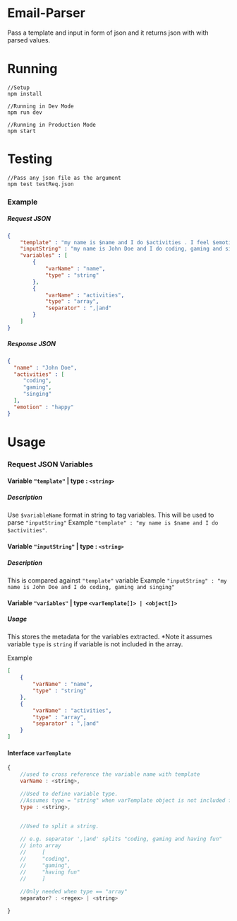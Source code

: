 # Email-Parser
Pass a template and input in form of json and it returns json with with parsed values.

# Running

```
//Setup
npm install

//Running in Dev Mode
npm run dev

//Running in Production Mode
npm start
```

# Testing
```
//Pass any json file as the argument
npm test testReq.json
```

### Example 

##### Request JSON
```json
{
    "template" : "my name is $name and I do $activities . I feel $emotion",
    "inputString" : "my name is John Doe and I do coding, gaming and singing. I feel happy .",
    "variables" : [
        {
            "varName" : "name",
            "type" : "string"
        },
        {
            "varName" : "activities",
            "type" : "array",
            "separator" : ",|and"
        }
    ]
}
```

##### Response JSON
```json
{
  "name" : "John Doe",
  "activities" : [
     "coding",
     "gaming",
     "singing"
  ],
  "emotion" : "happy"
}
```
# Usage
 
### Request JSON Variables

#### Variable `"template"` | type : `<string>`
##### Description
Use `$variableName` format in string to tag variables. This will be used to parse `"inputString"`
Example `"template" : "my name is $name and I do $activities"`.

#### Variable `"inputString"` | type : `<string>`
##### Description 
This is compared against `"template"` variable
Example `"inputString" : "my name is John Doe and I do coding, gaming and singing"`

#### Variable `"variables"` | type `<varTemplate[]> | <object[]>`
##### Usage
This stores the metadata for the variables extracted.
*Note it assumes variable `type` is `string` if variable is not included in the array.

Example 
```json
[
    {
        "varName" : "name",
        "type" : "string"
    },
    {
        "varName" : "activities",
        "type" : "array",
        "separator" : ",|and"
    }
]
```

#### Interface `varTemplate`
```javascript
{
    //used to cross reference the variable name with template
    varName : <string>,

    //Used to define variable type. 
    //Assumes type = "string" when varTemplate object is not included for a particular variable. 
    type : <string>,

    
    //Used to split a string.

    // e.g. separator ',|and' splits "coding, gaming and having fun" 
    // into array 
    //     [
    //     "coding",
    //     "gaming",
    //     "having fun"
    //     ] 
   
    //Only needed when type == "array"
    separator? : <regex> | <string>

}